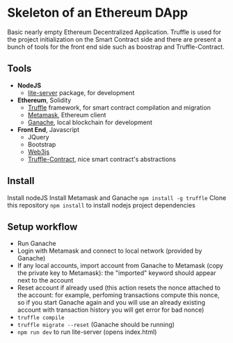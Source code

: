 # Skeleton of an Ethereum DApp

Basic nearly empty Ethereum Decentralized Application.
Truffle is used for the project initialization on the Smart Contract side and there are present a bunch of tools for the front end side such as boostrap and Truffle-Contract.

## Tools

- **NodeJS**
    - [lite-server](https://www.npmjs.com/package/lite-server) package, for development
- **Ethereum**, Solidity
    - [Truffle](https://truffleframework.com/truffle) framework, for smart contract compilation and migration
    - [Metamask](https://metamask.io/), Ethereum client
    - [Ganache](https://truffleframework.com/ganache), local blockchain for development
- **Front End**, Javascript
    - JQuery
    - Bootstrap
    - [Web3js](https://github.com/ethereum/web3.js/)
    - [Truffle-Contract](https://github.com/trufflesuite/truffle-contract), nice smart contract's abstractions

## Install

Install nodeJS
Install Metamask and Ganache
`npm install -g truffle`
Clone this repository
`npm install` to install nodejs project dependencies

## Setup workflow

- Run Ganache
- Login with Metamask and connect to local network (provided by Ganache)
- If any local accounts, import account from Ganache to Metamask (copy the private key to Metamask): the "imported" keyword should appear next to the account
- Reset account if already used (this action resets the nonce attached to the account: for example, perfoming transactions compute this nonce, so if you start Ganache again and you will use an already existing account with transaction history you will get error for bad nonce)
- `truffle compile`
- `truffle migrate --reset` (Ganache should be running)
- `npm run dev` to run lite-server (opens index.html)

